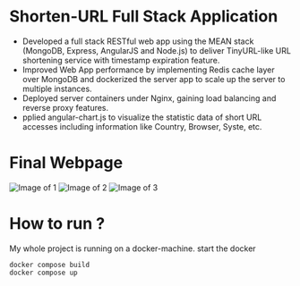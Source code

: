 # Shorten-URL Full Stack Application

* Developed a full stack RESTful web app using the MEAN stack (MongoDB, Express, AngularJS and Node.js) to deliver TinyURL-like URL shortening service with timestamp expiration feature.
* Improved Web App performance by implementing Redis cache layer over MongoDB and dockerized the server app to scale up the server to multiple instances.
* Deployed server containers under Nginx, gaining load balancing and reverse proxy features.
* pplied angular-chart.js to visualize the statistic data of short URL accesses including information like Country, Browser, Syste, etc.

# Final Webpage
![Image of 1](https://user-images.githubusercontent.com/15081532/34709608-b894a79c-f4cc-11e7-9ad4-d2f1e9156c79.png)
![Image of 2](https://user-images.githubusercontent.com/15081532/34709711-28062510-f4cd-11e7-8c5b-29aad9725b46.png)
![Image of 3](https://user-images.githubusercontent.com/15081532/34709720-34c53e6c-f4cd-11e7-91cc-4636d77a25f9.png)

# How to run ?
My whole project is running on a docker-machine.
start the docker
```
docker compose build
docker compose up
```
